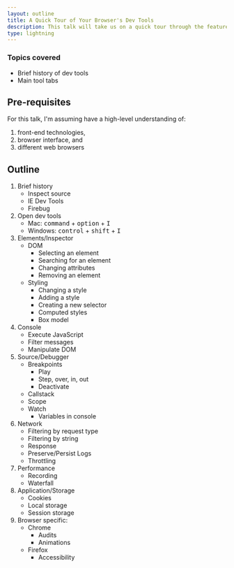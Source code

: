 ```yaml
---
layout: outline
title: A Quick Tour of Your Browser's Dev Tools
description: This talk will take us on a quick tour through the features of the browser's dev tools and learn how to use them to do the work of a front-end engineer more effectively.
type: lightning
---
```


### Topics covered

- Brief history of dev tools
- Main tool tabs

## Pre-requisites

For this talk, I'm assuming have a high-level understanding of:

1. front-end technologies,
2. browser interface, and
3. different web browsers

## Outline

1. Brief history
   - Inspect source
   - IE Dev Tools
   - Firebug
2. Open dev tools
   - Mac: <kbd>command</kbd> + <kbd>option</kbd> + <kbd>I</kbd>
   - Windows: <kbd>control</kbd> + <kbd>shift</kbd> + <kbd>I</kbd>
3. Elements/Inspector
   - DOM
     - Selecting an element
     - Searching for an element
     - Changing attributes
     - Removing an element
   - Styling
     - Changing a style
     - Adding a style
     - Creating a new selector
     - Computed styles
     - Box model
4. Console
   - Execute JavaScript
   - Filter messages
   - Manipulate DOM
5. Source/Debugger
   - Breakpoints
     - Play
     - Step, over, in, out
     - Deactivate
   - Callstack
   - Scope
   - Watch
     - Variables in console
6. Network
   - Filtering by request type
   - Filtering by string
   - Response
   - Preserve/Persist Logs
   - Throttling
7. Performance
   - Recording
   - Waterfall
8. Application/Storage
   - Cookies
   - Local storage
   - Session storage
9. Browser specific:
   - Chrome
     - Audits
     - Animations
   - Firefox
     - Accessibility
